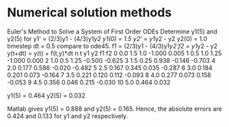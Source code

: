 # Numerical solution methods
Euler's Method to Solve a System of First Order ODEs
Determine y1(5) and y2(5) for 
y1' = (2/3)y1 - (4/3)y1*y2      y1(0) = 1.5
y2' = y1*y2 - y2                y2(0) = 1.0
timestep dt = 0.5   compare to ode45.
f1 = (2/3)y1 - (4/3)y1*y2
f2 = y1*y2 - y2
y(t+dt) = y(t) + f(t,y)*dt
n      t      y1     y2     f1     f2
0     0.0    1.5    1.0    -1.000  0.005
1     0.5    1.0    1.25   -1.000  0.000
2     1.0    0.5    1.25   -0.500 -0.625
3     1.5    0.25   0.938  -0.146 -0.703
4     2.0    0.177  0.586  -0.020 -0.482
5     2.5    0.167  0.345   0.035 -0.287
6     3.0    0.184  0.201   0.073 -0.164
7     3.5    0.221  0.120   0.112 -0.093
8     4.0    0.277  0.073   0.158 -0.053
9     4.5    0.356  0.046   0.215 -0.030
10    5.0    0.464  0.032 
  
  y1(5) = 0.464   y2(5) = 0.032

Matlab gives y1(5) = 0.888 and y2(5) = 0.165. Hence, the absolute
errors are 0.424 and 0.133 for y1 and y2 respectively. 
